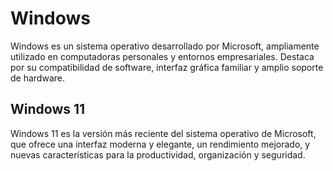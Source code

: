 # Windows
Windows es un sistema operativo desarrollado por Microsoft, ampliamente utilizado en computadoras personales y entornos empresariales. 
Destaca por su compatibilidad de software, interfaz gráfica familiar y amplio soporte de hardware.

## Windows 11
Windows 11 es la versión más reciente del sistema operativo de Microsoft, que ofrece una interfaz moderna y elegante, un rendimiento mejorado, y nuevas características para la productividad, organización y seguridad.

